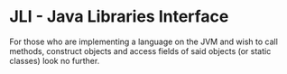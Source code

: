 # JLI - Java Libraries Interface

For those who are implementing a language on the JVM and wish to call methods, construct objects
and access fields of said objects (or static classes) look no further.

